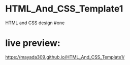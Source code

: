 # HTML_And_CSS_Template1
HTML and CSS design #one
# live preview:
https://mayada309.github.io/HTML_And_CSS_Template1/
